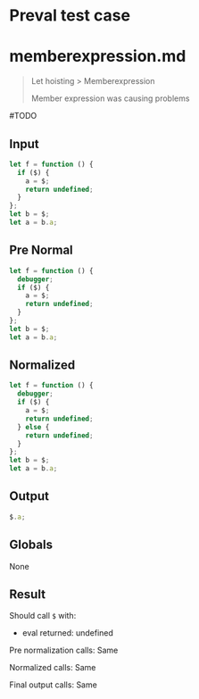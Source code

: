 # Preval test case

# memberexpression.md

> Let hoisting > Memberexpression
>
> Member expression was causing problems

#TODO

## Input

`````js filename=intro
let f = function () {
  if ($) {
    a = $;
    return undefined;
  }
};
let b = $;
let a = b.a;

`````

## Pre Normal

`````js filename=intro
let f = function () {
  debugger;
  if ($) {
    a = $;
    return undefined;
  }
};
let b = $;
let a = b.a;
`````

## Normalized

`````js filename=intro
let f = function () {
  debugger;
  if ($) {
    a = $;
    return undefined;
  } else {
    return undefined;
  }
};
let b = $;
let a = b.a;
`````

## Output

`````js filename=intro
$.a;
`````

## Globals

None

## Result

Should call `$` with:
 - eval returned: undefined

Pre normalization calls: Same

Normalized calls: Same

Final output calls: Same
